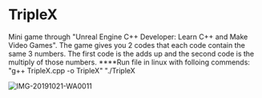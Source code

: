 # TripleX
Mini game through "Unreal Engine C++ Developer: Learn C++ and Make Video Games".
The game gives you 2 codes that each code contain the same 3 numbers.
The first code is the adds up and the second code is the multiply of those numbers.
****Run file in linux with folloing commends:
"g++ TripleX.cpp -o TripleX"
"./TripleX



![IMG-20191021-WA0011](https://user-images.githubusercontent.com/34707669/67194352-a3184e80-f3ff-11e9-8ca9-47bb7010f84c.jpg)
